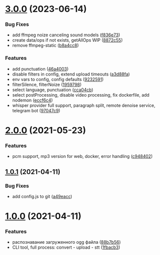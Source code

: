 # [3.0.0](https://github.com/popstas/yandex-speechkit-talk-recognition/compare/v2.0.0...v3.0.0) (2023-06-14)


### Bug Fixes

* add ffmpeg noize canceling sound models ([f836e73](https://github.com/popstas/yandex-speechkit-talk-recognition/commit/f836e73221053de8e614596b14f5c99fa9c95fbd))
* create data/ops if not exists, getAllOps WIP ([8872c55](https://github.com/popstas/yandex-speechkit-talk-recognition/commit/8872c5585de389c48e9c696696aa361155b6fe9e))
* remove ffmpeg-static ([b8a4cc8](https://github.com/popstas/yandex-speechkit-talk-recognition/commit/b8a4cc822541fcfd880b27eeeecfdcb8a66c1d3d))


### Features

* add punctuation ([46a4003](https://github.com/popstas/yandex-speechkit-talk-recognition/commit/46a4003e23192133ef6ae8cec24db39d88154c3e))
* disable filters in config, extend upload timeouts ([a3d88fa](https://github.com/popstas/yandex-speechkit-talk-recognition/commit/a3d88fa752f5beb0cf92f1571698cca390167dad))
* env vars to config, config defaults ([9232591](https://github.com/popstas/yandex-speechkit-talk-recognition/commit/92325912a581a29c6906e25a5e8df9d5406b3e9f))
* filterSilence, filterNoize ([1959798](https://github.com/popstas/yandex-speechkit-talk-recognition/commit/195979819c49e3b827a20aa71714578fdf026f3a))
* select language, punctuation ([cca04cb](https://github.com/popstas/yandex-speechkit-talk-recognition/commit/cca04cbce93a54b5d38540124ce8b3a2957395ea))
* select postProcessing, disable video processing, fix dockerfile, add nodemon ([eccf6c4](https://github.com/popstas/yandex-speechkit-talk-recognition/commit/eccf6c4585743192c6fa7ec73ce5edb2e88a4f81))
* whisper provider full support, paragraph split, remote denoise service, telegram bot ([97047c9](https://github.com/popstas/yandex-speechkit-talk-recognition/commit/97047c9d1b97989e961acd989a7e108db16cf74b))



# [2.0.0](https://github.com/popstas/yandex-speechkit-talk-recognition/compare/v1.0.1...v2.0.0) (2021-05-23)


### Features

* pcm support, mp3 version for web, docker, error handling ([c948402](https://github.com/popstas/yandex-speechkit-talk-recognition/commit/c948402772eff5b9cb90e83d03f1237ef5fe2310))



## [1.0.1](https://github.com/popstas/yandex-speechkit-talk-recognition/compare/v1.0.0...v1.0.1) (2021-04-11)


### Bug Fixes

* add config.js to git ([a49eacc](https://github.com/popstas/yandex-speechkit-talk-recognition/commit/a49eacc373493ab8ac542f923d4937b82d06afc1))



# [1.0.0](https://github.com/popstas/yandex-speechkit-talk-recognition/compare/88b7b561f16f833984e862e25e186065356d356c...v1.0.0) (2021-04-11)


### Features

* распознавание загруженного ogg файла ([88b7b56](https://github.com/popstas/yandex-speechkit-talk-recognition/commit/88b7b561f16f833984e862e25e186065356d356c))
* CLI tool, full process: convert - upload - stt ([1fbacb3](https://github.com/popstas/yandex-speechkit-talk-recognition/commit/1fbacb3cdbe7de24b6ba94438d30de6db4ed3dc8))



